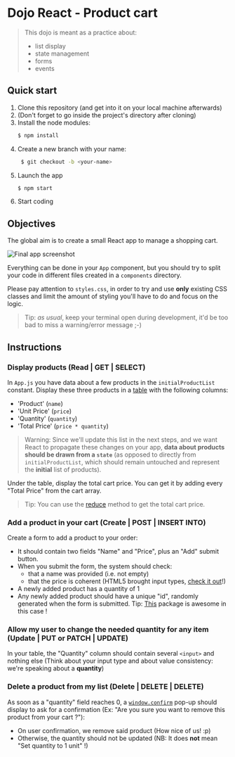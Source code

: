 # Dojo React - Product cart


>This dojo is meant as a practice about:
>
>- list display
>- state management
>- forms
>- events

## Quick start
1. Clone this repository (and get into it on your local machine afterwards)
2. (Don't forget to go inside the project's directory after cloning)
3. Install the node modules:
    ```sh
    $ npm install 
    ```
4. Create a new branch with your name:
   ```sh
    $ git checkout -b <your-name> 
    ```
5. Launch the app
    ```sh
    $ npm start
    ```
6. Start coding

## Objectives

The global aim is to create a small React app to manage a shopping cart.

![Final app screenshot](https://github.com/WildCodeSchool/2021-09-Remote-EN-dojo-product-cart/blob/db5721b6b976907436a8f6290eced809129316c9/preview.png)

Everything can be done in your `App` component, but you should try to split your code in different files created in a `components` directory.

Please pay attention to `styles.css`, in order to try and use **only** existing CSS classes and limit the amount of styling you'll have to do and focus on the logic.

>Tip: _as usual_, keep your terminal open during development, it'd be too bad to miss a warning/error message ;-)

## Instructions

### Display products (Read | GET | SELECT)

In `App.js` you have data about a few products in the `initialProductList` constant.
Display these three products in a [table](https://www.w3schools.com/html/html_tables.asp) with the following columns:

- 'Product' (`name`)
- 'Unit Price' (`price`)
- 'Quantity' (`quantity`)
- 'Total Price' (`price * quantity`)

>Warning: Since we'll update this list in the next steps, and we want React to propagate these changes on your app, **data about products should be drawn from a `state`** (as opposed to directly from `initialProductList`, which should remain untouched and represent the **initial** list of products).

Under the table, display the total cart price. You can get it by adding every "Total Price" from the cart array.

>Tip: You can use the [reduce](https://www.w3schools.com/jsref/jsref_reduce.asp) method to get the total cart price.

### Add a product in your cart (Create | POST | INSERT INTO)

Create a form to add a product to your order:

- It should contain two fields "Name" and "Price", plus an "Add" submit button.
- When you submit the form, the system should check:
    - that a name was provided (i.e. not empty)
    - that the price is coherent (HTML5 brought input types, [check it out](https://developer.mozilla.org/en-US/docs/Learn/Forms/HTML5_input_types#numeric_field)!)
- A newly added product has a quantity of 1
- Any newly added product should have a unique "id", randomly generated when the form is submitted. Tip: [This](https://www.npmjs.com/package/uuid) package is awesome in this case !

### Allow my user to change the needed quantity for any item (Update | PUT or PATCH | UPDATE)

In your table, the "Quantity" column should contain several `<input>` and nothing else (Think about your input type and about value consistency: we're speaking about a **quantity**)

### Delete a product from my list (Delete | DELETE | DELETE)

As soon as a "quantity" field reaches 0, a [`window.confirm`](https://www.w3schools.com/jsref/met_win_confirm.asp) pop-up should display to ask for a confirmation (Ex: "Are you sure you want to remove this product from your cart ?"):

- On user confirmation, we remove said product (How nice of us! :p)
- Otherwise, the quantity should not be updated (NB: It does **not** mean "Set quantity to 1 unit" !)
